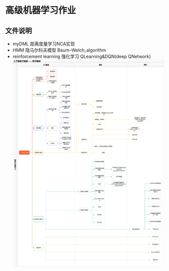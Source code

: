 # 高级机器学习作业
## 文件说明
* myDML 距离度量学习NCA实现
* HMM 隐马尔科夫模型  Baum–Welch_algorithm
* reinforcement learning 强化学习 QLearning&DQN(deep QNetwork)
![AI学习路线图](/aimind.png)
